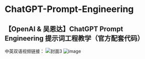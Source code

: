 # ChatGPT-Prompt-Engineering
## 【OpenAI &amp; 吴恩达】ChatGPT Prompt Engineering 提示词工程教学（官方配套代码）
中英双语视频链接：
![封面3](https://user-images.githubusercontent.com/48280924/235335939-d6ea7c59-e8dd-4b86-98be-bb6340782b08.png)
![image](https://user-images.githubusercontent.com/48280924/235336012-60579579-7c41-48d8-ad69-310eb220fb76.png)
